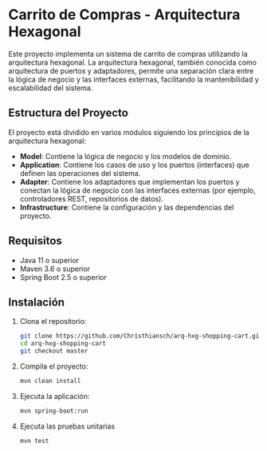 # Carrito de Compras - Arquitectura Hexagonal

Este proyecto implementa un sistema de carrito de compras utilizando la arquitectura hexagonal. La arquitectura hexagonal, también conocida como arquitectura de puertos y adaptadores, permite una separación clara entre la lógica de negocio y las interfaces externas, facilitando la mantenibilidad y escalabilidad del sistema.

## Estructura del Proyecto

El proyecto está dividido en varios módulos siguiendo los principios de la arquitectura hexagonal:

- **Model**: Contiene la lógica de negocio y los modelos de dominio.
- **Application**: Contiene los casos de uso y los puertos (interfaces) que definen las operaciones del sistema.
- **Adapter**: Contiene los adaptadores que implementan los puertos y conectan la lógica de negocio con las interfaces externas (por ejemplo, controladores REST, repositorios de datos).
- **Infrastructure**: Contiene la configuración y las dependencias del proyecto.

## Requisitos

- Java 11 o superior
- Maven 3.6 o superior
- Spring Boot 2.5 o superior

## Instalación

1. Clona el repositorio:
   ```sh
   git clone https://github.com/Christhiansch/arq-hxg-shopping-cart.git
   cd arq-hxg-shopping-cart
   git checkout master
   ```
   
2. Compila el proyecto:
   ```sh
   mvn clean install
   ```

3. Ejecuta la aplicación:
   ```sh
   mvn spring-boot:run
   ```

4. Ejecuta las pruebas unitarias
   ```sh
   mvn test
   ```
